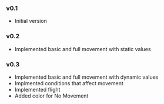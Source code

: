 ### v0.1
- Initial version

### v0.2
- Implemented basic and full movement with static values

### v0.3
- Implemented basic and full movement with dynamic values
- Implmented conditions that affect movement
- Implemented flight
- Added color for No Movement 